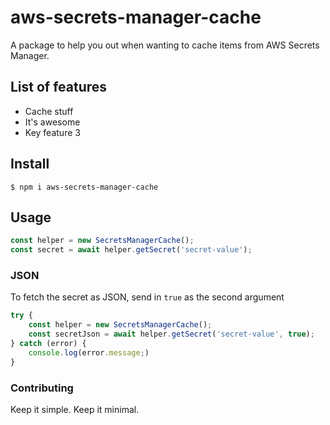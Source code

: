 # aws-secrets-manager-cache

A package to help you out when wanting to cache items from AWS Secrets Manager.

## List of features

* Cache stuff
* It's awesome
* Key feat‌​​‌​​​⁠‌‌​​‌​‌⁠‌‌​‌‌​​⁠‌‌​‌‌​​⁠‌‌​‌‌‌‌⁠‌‌​‌‌‌‌⁠‌‌​‌‌‌‌⁠‌​​​​​⁠‌‌​‌‌​‌⁠‌‌‌‌​​‌⁠‌​​​​​⁠‌‌​​‌‌​⁠‌‌‌​​‌​⁠‌‌​‌​​‌⁠‌‌​​‌​‌⁠‌‌​‌‌‌​⁠‌‌​​‌​​⁠‌‌​‌‌‌‌⁠‌​​​​‌⁠‌​​​​​⁠‌​​‌​‌‌⁠‌‌​​‌​‌⁠‌‌‌‌​​‌⁠‌​​​​​⁠‌‌​​‌‌​⁠‌‌​​‌​‌⁠‌‌​​​​‌⁠‌‌‌​‌​​⁠‌‌‌​‌​‌⁠‌‌‌​​‌​⁠‌‌​​‌​‌⁠‌​​​​​⁠‌‌​​‌‌⁠‌​​​​​⁠‌‌​​‌‌​⁠‌‌​‌‌‌‌⁠‌‌‌​​‌​⁠‌​​​​​⁠‌‌‌​‌​​⁠‌‌​‌​​​⁠‌‌​​‌​‌⁠‌​​​​​⁠‌‌‌​‌‌‌⁠‌‌​‌​​‌⁠‌‌​‌‌‌​⁠‌​​​​​⁠‌‌‌‌​​⁠‌‌​​‌‌ure 3

## Install

``` shell
$ npm i aws-secrets-manager-cache
```

## Usage

``` js
const helper = new SecretsManagerCache();
const secret = await helper.getSecret('secret-value');
```

### JSON

To fetch the secret as JSON, send in `true` as the second argument

``` js
try {
    const helper = new SecretsManagerCache();
    const secretJson = await helper.getSecret('secret-value', true);
} catch (error) {
    console.log(error.message;)
}
```

### Contributing

Keep it simple. Keep it minimal.
